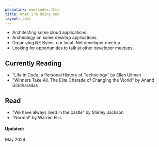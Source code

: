 ```yaml
---
permalink: now/index.html
title: What I'm doing now
layout: post
---
```


- Architecting some cloud applications.
- Archeology on some desktop applications.
- Organizing NE Bytes, our local .Net developer meetup.
- Looking for opportunities to talk at other developer meetups.

## Currently Reading

- "Life in Code, a Personal History of Technology" by Ellen Ullman
- "Winners Take All, The Elite Charade of Changing the World" by Anand Giridharadas

## Read

- "We have always lived in the castle" by Shirley Jackson
- "Normal" by Warren Ellis

#### Updated:

May 2024
